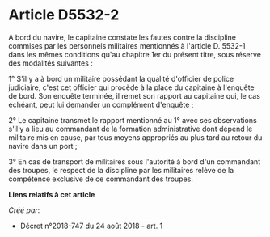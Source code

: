 # Article D5532-2

A bord du navire, le capitaine constate les fautes contre la discipline commises par les personnels militaires mentionnés à
l'article D. 5532-1 dans les mêmes conditions qu'au chapitre 1er du présent titre, sous réserve des modalités suivantes :

1° S'il y a à bord un militaire possédant la qualité d'officier de police judiciaire, c'est cet officier qui procède à la
place du capitaine à l'enquête de bord. Son enquête terminée, il remet son rapport au capitaine qui, le cas échéant, peut lui
demander un complément d'enquête ;

2° Le capitaine transmet le rapport mentionné au 1° avec ses observations s'il y a lieu au commandant de la formation
administrative dont dépend le militaire mis en cause, par tous moyens appropriés au plus tard au retour du navire dans un
port ;

3° En cas de transport de militaires sous l'autorité à bord d'un commandant des troupes, le respect de la discipline par les
militaires relève de la compétence exclusive de ce commandant des troupes.

**Liens relatifs à cet article**

_Créé par_:

  - Décret n°2018-747 du 24 août 2018 - art. 1
